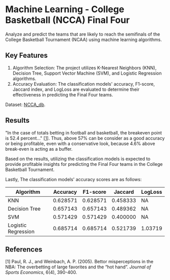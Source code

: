 # Machine Learning - College Basketball (NCCA) Final Four 
Analyze and predict the teams that are likely to reach the semifinals of the College Basketball Tournament (NCAA) using machine learning algorithms.

## Key Features
1. Algorithm Selection: The project utilizes K-Nearest Neighbors (KNN), Decision Tree, Support Vector Machine (SVM), and Logistic Regression algorithms.
2. Accuracy Evaluation: The classification models' accuracy, F1-score, Jaccard index, and LogLoss are evaluated to determine their effectiveness in predicting the Final Four teams.

Dataset: [NCCA_db](https://s3-api.us-geo.objectstorage.softlayer.net/cf-courses-data/CognitiveClass/ML0120ENv3/Dataset/ML0101EN_EDX_skill_up/cbb.csv).

## Results

"In the case of totals betting in football and basketball, the breakeven point is 52.4 percent..." [[1]](#1). Thus, above 57% can be consider as a good accuracy or being profitable, even with a conservative look, because 4.6% above break-even is acting as a buffer.

Based on the results, utilizing the classification models is expected to provide profitable insights for predicting the Final Four teams in the College Basketball Tournament.

Lastly, The classification models' accuracy scores are as follows:

| Algorithm           | Accuracy | F1-score | Jaccard  | LogLoss |
| ------------------  | -------- | -------- | -------- | ------- |
| KNN                 | 0.628571 | 0.628571 | 0.458333 | NA      |
| Decision Tree       | 0.657143 | 0.657143 | 0.489362 | NA      |
| SVM                 | 0.571429 | 0.571429 | 0.400000 | NA      |
| Logistic Regression | 0.685714 | 0.685714 | 0.521739 | 1.03719 |

## References
<a id="1">[1]</a> 
Paul, R. J., and Weinbach, A. P. (2005). 
Bettor misperceptions in the NBA: The overbetting of large favorites and the “hot hand”. 
*Journal of Sports Economics*, 6(4), 390-400. 
